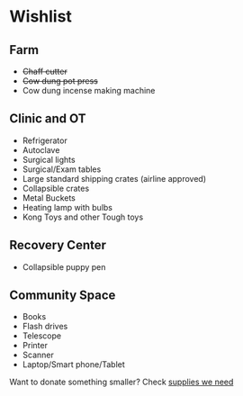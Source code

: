 Wishlist
==========

Farm
----
* <s>Chaff cutter</s>
* <s>Cow dung pot press</s>
* Cow dung incense making machine

Clinic and OT
----
* Refrigerator
* Autoclave
* Surgical lights
* Surgical/Exam tables
* Large standard shipping crates (airline approved)
* Collapsible crates
* Metal Buckets
* Heating lamp with bulbs
* Kong Toys and other Tough toys

Recovery Center
----
* Collapsible puppy pen
 
Community Space
----
* Books
* Flash drives
* Telescope
* Printer
* Scanner
* Laptop/Smart phone/Tablet



Want to donate something smaller? Check [supplies we need]( ?p=supplies "supplies" )
